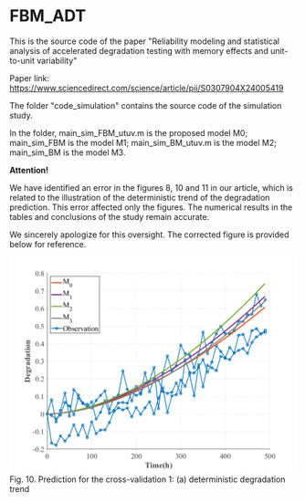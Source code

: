 # FBM_ADT
This is the source code of the paper "Reliability modeling and statistical analysis of accelerated degradation testing with memory effects and unit-to-unit variability"

Paper link: https://www.sciencedirect.com/science/article/pii/S0307904X24005419

The folder "code_simulation" contains the source code of the simulation study.

In the folder, main_sim_FBM_utuv.m is the proposed model M0; main_sim_FBM is the model M1; main_sim_BM_utuv.m is the model M2; main_sim_BM is the model M3.

**Attention!**

We have identified an error in the figures 8, 10 and 11 in our article, which is related to the illustration of the deterministic trend of the degradation prediction. This error affected only the figures. The numerical results in the tables and conclusions of the study remain accurate.

We sincerely apologize for this oversight. The corrected figure is provided below for reference.

![image](https://github.com/dirge1/FBM_ADT/blob/main/corrected_figures/fig.10.png)
Fig. 10. Prediction for the cross-validation 1: (a) deterministic degradation trend
